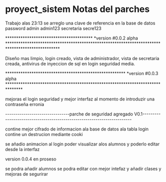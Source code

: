 # proyect_sistem Notas del parches

Trabajo
alas 23:13 se arreglo una clave de referencia en la base de datos
password admin admin123
secretaria secre123

****************************************  *version #0.0.2 alpha ************************************************************************************************

Diseño mas limpio, login creado, vista de administrador, vista de secretaria creada, antivirus de inyeccion de sql en login seguridad media.


******************************************************* *version #0.0.3 alpha  *******************************************************************************

mejoras el login seguridad y mejor interfaz al momento de introduzir una contraseña erronia 


--------------------------------parche de seguridad agregado V0.1------------------------------------------------------------------------

contine mejor cifrado de informacion ala base de datos ala tabla login 
contine un destrucion mediante cooki



se añadio animacion al login 
poder visualizar alos alumnos y poderlo editar desde la interfaz 


version 0.0.4 en proseso 

se podra añadir alumnos se podra editar con mejor intefaz y añadir clases y mejoras de segurirar


